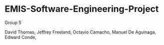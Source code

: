 # EMIS-Software-Engineering-Project
Group 5

David Thomas,
Jeffrey Freeland,
Octavio Camacho,
Manuel De Aguinaga,
Edward Conde,
